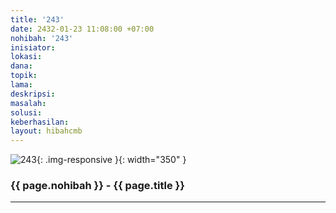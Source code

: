 ```yaml
---
title: '243'
date: 2432-01-23 11:08:00 +07:00
nohibah: '243'
inisiator: 
lokasi: 
dana: 
topik: 
lama: 
deskripsi: 
masalah: 
solusi: 
keberhasilan: 
layout: hibahcmb
---
```


![243](/static/img/hibahcmb/243.png){: .img-responsive }{: width="350" }

### {{ page.nohibah }} - {{ page.title }}

---
